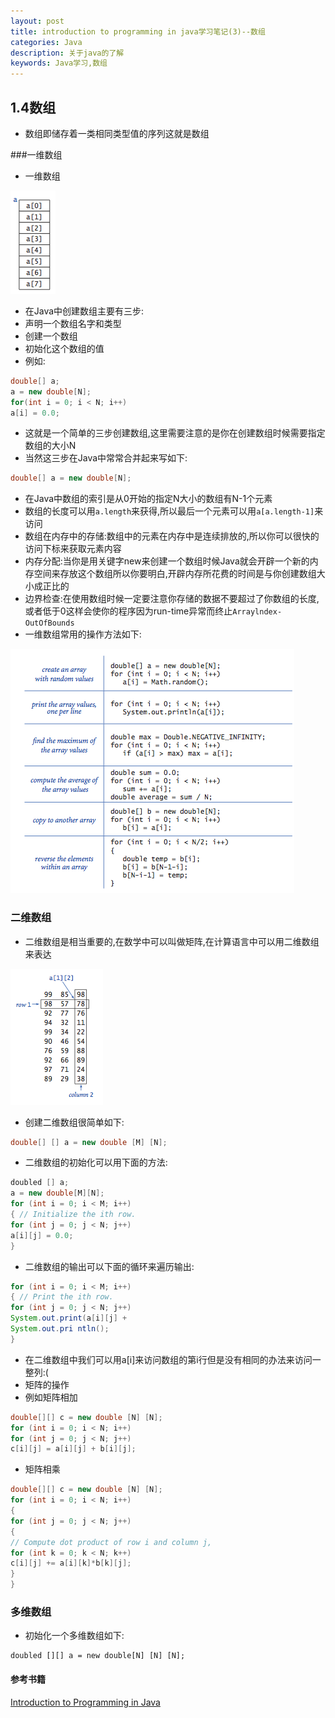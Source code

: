 ```yaml
---
layout: post
title: introduction to programming in java学习笔记(3)--数组
categories: Java
description: 关于java的了解
keywords: Java学习,数组
---
```


## 1.4数组

* 数组即储存着一类相同类型值的序列这就是数组

###一维数组
* 一维数组

![array](/images/posts/java/array.png)

* 在Java中创建数组主要有三步:
* 声明一个数组名字和类型
* 创建一个数组
* 初始化这个数组的值
* 例如:

```java
double[] a;
a = new double[N];
for(int i = 0; i < N; i++)
a[i] = 0.0;
```

* 这就是一个简单的三步创建数组,这里需要注意的是你在创建数组时候需要指定数组的大小N
* 当然这三步在Java中常常合并起来写如下:

```java
double[] a = new double[N];
```

* 在Java中数组的索引是从0开始的指定N大小的数组有N-1个元素
* 数组的长度可以用`a.length`来获得,所以最后一个元素可以用`a[a.length-1]`来访问
* 数组在内存中的存储:数组中的元素在内存中是连续排放的,所以你可以很快的访问下标来获取元素内容
* 内存分配:当你是用关键字new来创建一个数组时候Java就会开辟一个新的内存空间来存放这个数组所以你要明白,开辟内存所花费的时间是与你创建数组大小成正比的
* 边界检查:在使用数组时候一定要注意你存储的数据不要超过了你数组的长度,或者低于0这样会使你的程序因为run-time异常而终止`Arraylndex-OutOfBounds`
* 一维数组常用的操作方法如下:

![arrays-examples](/images/posts/java/arrays-examples.png)


### 二维数组
* 二维数组是相当重要的,在数学中可以叫做矩阵,在计算语言中可以用二维数组来表达

![array2d](/images/posts/java/arrays2d.png)

* 创建二维数组很简单如下:

```java
double[] [] a = new double [M] [N];
```

* 二维数组的初始化可以用下面的方法:

```java
doubled [] a;
a = new double[M][N];
for (int i = 0; i < M; i++)
{ // Initialize the ith row.
for (int j = 0; j < N; j++)
a[i][j] = 0.0;
}
```

* 二维数组的输出可以下面的循环来遍历输出:

```java
for (int i = 0; i < M; i++)
{ // Print the ith row.
for (int j = 0; j < N; j++)
System.out.print(a[i][j] +
System.out.pri ntln();
}
```

* 在二维数组中我们可以用a[i]来访问数组的第i行但是没有相同的办法来访问一整列:(
* 矩阵的操作
* 例如矩阵相加

```java
double[][] c = new double [N] [N];
for (int i = 0; i < N; i++)
for (int j = 0; j < N; j++)
c[i][j] = a[i][j] + b[i][j];
```

* 矩阵相乘

```java
double[][] c = new double [N] [N];
for (int i = 0; i < N; i++)
{
for (int j = 0; j < N; j++)
{
// Compute dot product of row i and column j,
for (int k = 0; k < N; k++)
c[i][j] += a[i][k]*b[k][j];
}
}
```

### 多维数组
* 初始化一个多维数组如下:

```
doubled [][] a = new double[N] [N] [N];
```


#### 参考书籍

[Introduction to Programming in Java](http://introcs.cs.princeton.edu/java/home/)